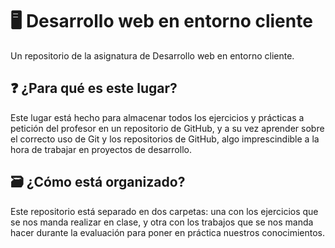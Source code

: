 # 🖥️ Desarrollo web en entorno cliente

Un repositorio de la asignatura de Desarrollo web en entorno cliente.

## ❓ ¿Para qué es este lugar?

Este lugar está hecho para almacenar todos los ejercicios y prácticas a petición del profesor en un repositorio de GitHub, y a su vez aprender sobre el correcto uso de Git y los repositorios de GitHub, algo imprescindible a la hora de trabajar en proyectos de desarrollo.


## 🗃️ ¿Cómo está organizado?

Este repositorio está separado en dos carpetas: una con los ejercicios que se nos manda realizar en clase, y otra con los trabajos que se nos manda hacer durante la evaluación para poner en práctica nuestros conocimientos.
